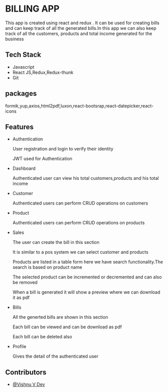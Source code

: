 
# BILLING APP

This app is created using react and redux . It can be used for creating bills and can keep track of all the generated bills.In this app we can also keep track of all the customers, products and total income generated for the business

## Tech Stack
- Javascript
- React JS,Redux,Redux-thunk
- Git



  
## packages

formik,yup,axios,html2pdf,luxon,react-bootsrap,react-datepicker,react-icons
 

  
## Features

- Authentication

  User registration and login to verify their identity 
  
  JWT used for Authentication

- Dashboard
  
  Authenticated user can view his total customers,products and his total income

- Customer 

  Authenticated users can perform CRUD operations on customers

- Product
  
  Authenticated users can perform CRUD operations on products

- Sales
  
  The user can create the bill in this section

  It is similar to a pos system we can select customer and products

  Products are listed in a table form here we have search functionality.The search is based on product name

  The selected product can be incremented or decremented and can also be removed 

  When a bill is generated it will show a preview where we can download it as pdf

- Bills

  All the generted bills are shown in this section

  Each bill can be viewed and can be download as pdf 

  Each bill can be deleted also

- Profile
 
  Gives the detail of the authenticated user





  
## Contributors

- [@Vishnu V Dev](https://github.com/vishh2dev)

  